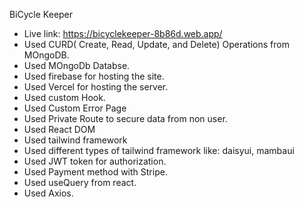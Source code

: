 BiCycle Keeper
- Live link: https://bicyclekeeper-8b86d.web.app/
- Used CURD( Create, Read, Update, and Delete) Operations from MOngoDB.
- Used MOngoDb Databse.
- Used firebase for hosting the site.
- Used Vercel for hosting the server.
- Used custom Hook.
- Used Custom Error Page
- Used Private Route to secure data from non user.
- Used React DOM
- Used tailwind framework
- Used different types of tailwind framework like: daisyui, mambaui
- Used JWT token for authorization.
- Used Payment method with Stripe.
- Used useQuery from react.
- Used Axios.